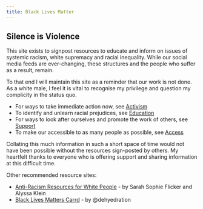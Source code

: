```yaml
---
title: Black Lives Matter
---
```

## Silence is Violence

This site exists to signpost resources to educate and inform on issues of systemic racism, white supremacy and racial inequality. While our social media feeds are ever-changing, these structures and the people who suffer as a result, remain.

To that end I will maintain this site as a reminder that our work is not done. As a white male, I feel it is vital to recognise my privilege and question my complicity in the status quo.

* For ways to take immediate action now, see [Activism](/activism)
* To identify and unlearn racial prejudices, see [Education](/education)
* For ways to look after ourselves and promote the work of others, see [Support](/support)
* To make our accessible to as many people as possible, see [Access](/access)

Collating this much information in such a short space of time would not have been possible without the resources sign-posted by others. My heartfelt thanks to everyone who is offering support and sharing information at this difficult time.

Other recommended resource sites:

* [Anti-Racism Resources for White People](https://docs.google.com/document/d/1BRlF2_zhNe86SGgHa6-VlBO-QgirITwCTugSfKie5Fs/preview?pru=AAABcqXDFk8*k2XtXlIJSVskFy2Dhz1RCQ) - by Sarah Sophie Flicker and Alyssa Klein
* [Black Lives Matters Carrd](https://blacklivesmatters.carrd.co/#) - by @dehyedration